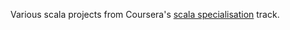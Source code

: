 Various scala projects from Coursera's [scala specialisation](https://www.coursera.org/specializations/scala) track.
